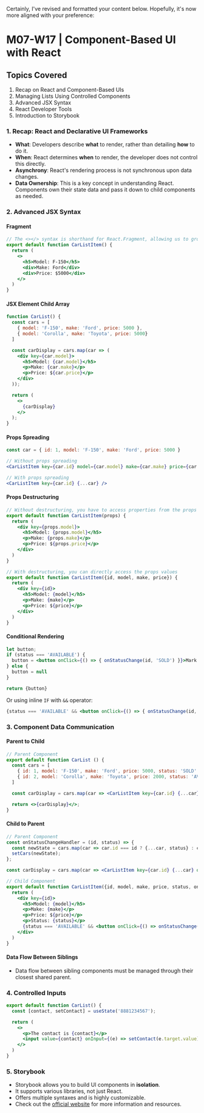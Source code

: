 Certainly, I've revised and formatted your content below. Hopefully, it's now more aligned with your preference:

# M07-W17 | Component-Based UI with React

## Topics Covered

1. Recap on React and Component-Based UIs
2. Managing Lists Using Controlled Components
3. Advanced JSX Syntax
4. React Developer Tools
5. Introduction to Storybook

### 1. Recap: React and Declarative UI Frameworks

- **What**: Developers describe **what** to render, rather than detailing **how** to do it.
- **When**: React determines **when** to render, the developer does not control this directly.
- **Asynchrony**: React's rendering process is not synchronous upon data changes.
- **Data Ownership**: This is a key concept in understanding React. Components own their state data and pass it down to child components as needed.

### 2. Advanced JSX Syntax

#### Fragment

```jsx
// The <></> syntax is shorthand for React.Fragment, allowing us to group multiple elements without adding an extra node to the DOM
export default function CarListItem() {
  return (
    <>
      <h5>Model: F-150</h5>
      <div>Make: Ford</div>
      <div>Price: $5000</div>
    </>
  )
}
```

#### JSX Element Child Array

```jsx
function CarList() {
  const cars = [
    { model: 'F-150', make: 'Ford', price: 5000 },
    { model: 'Corolla', make: 'Toyota', price: 5000}
  ]

  const carDisplay = cars.map(car => (
    <div key={car.model}>
      <h5>Model: {car.model}</h5>
      <p>Make: {car.make}</p>
      <p>Price: ${car.price}</p>
    </div>
  ));

  return (
    <>
      {carDisplay}
    </>
  );
}
```

#### Props Spreading

```jsx
const car = { id: 1, model: 'F-150', make: 'Ford', price: 5000 }

// Without props spreading
<CarListItem key={car.id} model={car.model} make={car.make} price={car.price} />

// With props spreading
<CarListItem key={car.id} {...car} />
```

#### Props Destructuring

```jsx
// Without destructuring, you have to access properties from the props object
export default function CarListItem(props) {
  return (
    <div key={props.model}>
      <h5>Model: {props.model}</h5>
      <p>Make: {props.make}</p>
      <p>Price: ${props.price}</p>
    </div>
  )
}

// With destructuring, you can directly access the props values
export default function CarListItem({id, model, make, price}) {
  return (
    <div key={id}>
      <h5>Model: {model}</h5>
      <p>Make: {make}</p>
      <p>Price: ${price}</p>
    </div>
  )
}
```

#### Conditional Rendering

```jsx
let button;
if (status === 'AVAILABLE') {
  button = <button onClick={() => { onStatusChange(id, 'SOLD') }}>Mark As Sold</button>
} else {
  button = null
}

return {button}
```
Or using inline `IF` with `&&` operator:
```jsx
{status === 'AVAILABLE' && <button onClick={() => { onStatusChange(id, 'SOLD') }}>Mark As Sold</button>}
```

### 3. Component Data Communication

#### Parent to Child

```jsx
// Parent Component
export default function CarList () {
  const cars = [
    { id: 1, model: 'F-150', make: 'Ford', price: 5000, status: 'SOLD' },
    { id: 2, model: 'Corolla', make: 'Toyota', price: 2000, status: 'AVAILABLE'}
  ]

  const carDisplay = cars.map(car => <CarListItem key={car.id} {...car} />)

  return <>{carDisplay}</>;
}
```

#### Child to Parent

```jsx
// Parent Component
const onStatusChangeHandler = (id, status) => {
  const newState = cars.map(car => car.id === id ? {...car, status} : car);
  setCars(newState);
};

const carDisplay = cars.map(car => <CarListItem key={car.id} {...car} onStatusChange={onStatusChangeHandler}/>);

// Child Component
export default function CarListItem({id, model, make, price, status, onStatusChange}) {
  return (
    <div key={id}>
      <h5>Model: {model}</h5>
      <p>Make: {make}</p>
      <p>Price: ${price}</p>
      <p>Status: {status}</p>
      {status === 'AVAILABLE' && <button onClick={() => onStatusChange(id, 'SOLD')}>Mark As Sold</button>}
    </div>
  )
}
```

#### Data Flow Between Siblings

- Data flow between sibling components must be managed through their closest shared parent.

### 4. Controlled Inputs

```jsx
export default function CarList() {
  const [contact, setContact] = useState('8881234567');

  return (
    <>
      <p>The contact is {contact}</p>
      <input value={contact} onInput={(e) => setContact(e.target.value)} />
    </>
  )
}
```

### 5. Storybook

- Storybook allows you to build UI components in **isolation**.
- It supports various libraries, not just React.
- Offers multiple syntaxes and is highly customizable.
- Check out the [official website](https://storybook.js.org/) for more information and resources.
